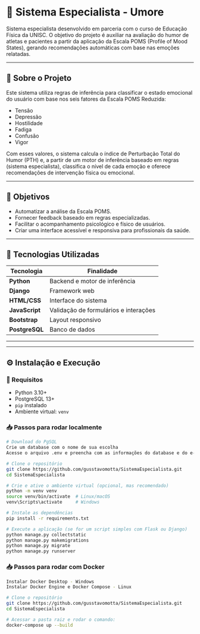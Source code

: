# 🧠 Sistema Especialista - Umore

Sistema especialista desenvolvido em parceria com o curso de Educação Física da UNISC. O objetivo do projeto é auxiliar na avaliação do humor de atletas e pacientes a partir da aplicação da Escala POMS (Profile of Mood States), gerando recomendações automáticas com base nas emoções relatadas.

---

## 📌 Sobre o Projeto

Este sistema utiliza regras de inferência para classificar o estado emocional do usuário com base nos seis fatores da Escala POMS Reduzida:

- Tensão
- Depressão
- Hostilidade
- Fadiga
- Confusão
- Vigor

Com esses valores, o sistema calcula o índice de Perturbação Total do Humor (PTH) e, a partir de um motor de inferência baseado em regras (sistema especialista), classifica o nível de cada emoção e oferece recomendações de intervenção física ou emocional.

---

## 🎯 Objetivos

- Automatizar a análise da Escala POMS.
- Fornecer feedback baseado em regras especializadas.
- Facilitar o acompanhamento psicológico e físico de usuários.
- Criar uma interface acessível e responsiva para profissionais da saúde.

---

## 🧩 Tecnologias Utilizadas

| Tecnologia | Finalidade |
|-----------|------------|
| **Python** | Backend e motor de inferência |
| **Django** | Framework web |
| **HTML/CSS** | Interface do sistema |
| **JavaScript** | Validação de formulários e interações |
| **Bootstrap** | Layout responsivo |
| **PostgreSQL** | Banco de dados |

---


---

## ⚙️ Instalação e Execução

### 🔧 Requisitos

- Python 3.10+
- PostgreSQL 13+
- `pip` instalado
- Ambiente virtual: `venv`

### 📥 Passos para rodar localmente

```bash
# Download do PgSQL
Crie um database com o nome de sua escolha
Acesse o arquivo .env e preencha com as informações do database e do e-mail

# Clone o repositório
git clone https://github.com/gusstavomotta/SistemaEspecialista.git
cd SistemaEspecialista

# Crie e ative o ambiente virtual (opcional, mas recomendado)
python -m venv venv
source venv/bin/activate  # Linux/macOS
venv\Scripts\activate     # Windows

# Instale as dependências
pip install -r requirements.txt

# Execute a aplicação (se for um script simples com Flask ou Django)
python manage.py collectstatic
python manage.py makemigrations
python manage.py migrate
python manage.py runserver
```

### 📥 Passos para rodar com Docker
```bash
Instalar Docker Desktop - Windows
Instalar Docker Engine e Docker Compose - Linux

# Clone o repositório
git clone https://github.com/gusstavomotta/SistemaEspecialista.git
cd SistemaEspecialista

# Acessar a pasta raiz e rodar o comando:
docker-compose up --build
```

